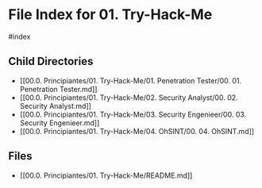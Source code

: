 # File Index for 01. Try-Hack-Me
#index

## Child Directories

- [[00.0. Principiantes/01. Try-Hack-Me/01. Penetration Tester/00. 01. Penetration Tester.md]]
- [[00.0. Principiantes/01. Try-Hack-Me/02. Security Analyst/00. 02. Security Analyst.md]]
- [[00.0. Principiantes/01. Try-Hack-Me/03. Security Engenieer/00. 03. Security Engenieer.md]]
- [[00.0. Principiantes/01. Try-Hack-Me/04. OhSINT/00. 04. OhSINT.md]]

## Files

- [[00.0. Principiantes/01. Try-Hack-Me/README.md]]
